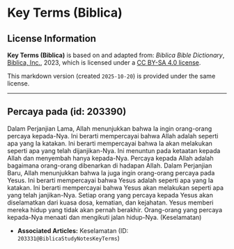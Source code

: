 # Key Terms (Biblica)

## License Information

**Key Terms (Biblica)** is based on and adapted from: _Biblica Bible Dictionary_, [Biblica, Inc.](https://www.biblica.com/), 2023, which is licensed under a [CC BY-SA 4.0 license](https://creativecommons.org/licenses/by-sa/4.0/legalcode.en).

This markdown version (created `2025-10-20`) is provided under the same license.



--------------------------------

## Percaya pada (id: 203390)

Dalam Perjanjian Lama, Allah menunjukkan bahwa Ia ingin orang\-orang percaya kepada\-Nya. Ini berarti mempercayai bahwa Allah adalah seperti apa yang Ia katakan. Ini berarti mempercayai bahwa Ia akan melakukan seperti apa yang telah dijanjikan\-Nya. Ini menuntun pada ketaatan kepada Allah dan menyembah hanya kepada\-Nya. Percaya kepada Allah adalah bagaimana orang\-orang dibenarkan di hadapan Allah. Dalam Perjanjian Baru, Allah menunjukkan bahwa Ia juga ingin orang\-orang percaya pada Yesus. Ini berarti mempercayai bahwa Yesus adalah seperti apa yang Ia katakan. Ini berarti mempercayai bahwa Yesus akan melakukan seperti apa yang telah janjikan\-Nya. Setiap orang yang percaya kepada Yesus akan diselamatkan dari kuasa dosa, kematian, dan kejahatan. Yesus memberi mereka hidup yang tidak akan pernah berakhir. Orang\-orang yang percaya kepada\-Nya menaati dan mengikuti jalan hidup\-Nya. (Keselamatan)

* **Associated Articles:** Keselamatan (ID: `203331@BiblicaStudyNotesKeyTerms`)


